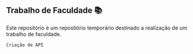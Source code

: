 ## Trabalho de Faculdade 📚

Este repositório é um repostiório temporário destinado a realização de um trabalho de faculdade. 

```
Criação de API
```
